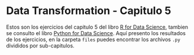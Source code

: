 # Data Transformation - Capitulo 5

Estos son los ejercicios del capitulo 5 del libro [R for Data Science](https://r4ds.had.co.nz/transform.html), tambien se consulto el libro [Python for Data Science](https://byuidatascience.github.io/python4ds/transform.html#introduction-2).
Aquí presento los resultados de los ejercicios, en la carpeta `files` puedes encontrar los archivos `.py` divididos por sub-capitulos.

